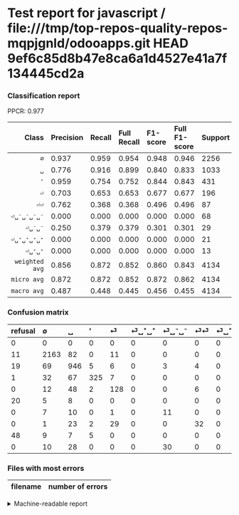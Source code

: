 # Test report for javascript / file:///tmp/top-repos-quality-repos-mqpjgnld/odooapps.git HEAD 9ef6c85d8b47e8ca6a1d4527e41a7f134445cd2a

### Classification report

PPCR: 0.977

| Class | Precision | Recall | Full Recall | F1-score | Full F1-score | Support | Full Support | PPCR |
|------:|:----------|:-------|:------------|:---------|:---------|:--------|:-------------|:-----|
| `∅` | 0.937| 0.959| 0.954| 0.948| 0.946| 2256| 2267| 0.995 |
| `␣` | 0.776| 0.916| 0.899| 0.840| 0.833| 1033| 1052| 0.982 |
| `'` | 0.959| 0.754| 0.752| 0.844| 0.843| 431| 432| 0.998 |
| `⏎` | 0.703| 0.653| 0.653| 0.677| 0.677| 196| 196| 1.000 |
| `⏎⏎` | 0.762| 0.368| 0.368| 0.496| 0.496| 87| 87| 1.000 |
| `⏎␣⁻␣⁻␣⁻␣⁻` | 0.000| 0.000| 0.000| 0.000| 0.000| 68| 68| 1.000 |
| `⏎␣⁻␣⁻` | 0.250| 0.379| 0.379| 0.301| 0.301| 29| 29| 1.000 |
| `⏎␣⁺␣⁺␣⁺␣⁺` | 0.000| 0.000| 0.000| 0.000| 0.000| 21| 69| 0.304 |
| `⏎␣⁺␣⁺` | 0.000| 0.000| 0.000| 0.000| 0.000| 13| 33| 0.394 |
| `weighted avg` | 0.856| 0.872| 0.852| 0.860| 0.843| 4134| 4233| 0.977 |
| `micro avg` | 0.872| 0.872| 0.852| 0.872| 0.862| 4134| 4233| 0.977 |
| `macro avg` | 0.487| 0.448| 0.445| 0.456| 0.455| 4134| 4233| 0.977 |

### Confusion matrix

|refusal|  ∅| ␣| '| ⏎| ⏎␣⁺␣⁺| ⏎␣⁻␣⁻| ⏎⏎| ⏎␣⁺␣⁺␣⁺␣⁺| ⏎␣⁻␣⁻␣⁻␣⁻| 
|:---|:---|:---|:---|:---|:---|:---|:---|:---|:---|
|0 |0 |0 |0 |0 |0 |0 |0 |0 |0 |
|11 |2163 |82 |0 |11 |0 |0 |0 |0 |0 |
|19 |69 |946 |5 |6 |0 |3 |4 |0 |0 |
|1 |32 |67 |325 |7 |0 |0 |0 |0 |0 |
|0 |12 |48 |2 |128 |0 |0 |6 |0 |0 |
|20 |5 |8 |0 |0 |0 |0 |0 |0 |0 |
|0 |7 |10 |0 |1 |0 |11 |0 |0 |0 |
|0 |1 |23 |2 |29 |0 |0 |32 |0 |0 |
|48 |9 |7 |5 |0 |0 |0 |0 |0 |0 |
|0 |10 |28 |0 |0 |0 |30 |0 |0 |0 |

### Files with most errors

| filename | number of errors|
|:----:|:-----|

<details>
    <summary>Machine-readable report</summary>
```json
{
  "cl_report": {"\u0027": {"f1-score": 0.8441558441558441, "precision": 0.9587020648967551, "recall": 0.7540603248259861, "support": 431}, "macro avg": {"f1-score": 0.4563214746752123, "precision": 0.48745827919114226, "recall": 0.44764487394243946, "support": 4134}, "micro avg": {"f1-score": 0.8720367682631834, "precision": 0.8720367682631833, "recall": 0.8720367682631833, "support": 4134}, "weighted avg": {"f1-score": 0.8598686597962674, "precision": 0.8564356098549973, "recall": 0.8720367682631833, "support": 4134}, "\u2205": {"f1-score": 0.9478527607361964, "precision": 0.9371750433275563, "recall": 0.9587765957446809, "support": 2256}, "\u23ce": {"f1-score": 0.6772486772486773, "precision": 0.7032967032967034, "recall": 0.6530612244897959, "support": 196}, "\u23ce\u23ce": {"f1-score": 0.4961240310077519, "precision": 0.7619047619047619, "recall": 0.367816091954023, "support": 87}, "\u23ce\u2423\u207a\u2423\u207a": {"f1-score": 0.0, "precision": 0.0, "recall": 0.0, "support": 13}, "\u23ce\u2423\u207a\u2423\u207a\u2423\u207a\u2423\u207a": {"f1-score": 0.0, "precision": 0.0, "recall": 0.0, "support": 21}, "\u23ce\u2423\u207b\u2423\u207b": {"f1-score": 0.3013698630136986, "precision": 0.25, "recall": 0.3793103448275862, "support": 29}, "\u23ce\u2423\u207b\u2423\u207b\u2423\u207b\u2423\u207b": {"f1-score": 0.0, "precision": 0.0, "recall": 0.0, "support": 68}, "\u2423": {"f1-score": 0.8401420959147424, "precision": 0.7760459392945037, "recall": 0.9157792836398838, "support": 1033}},
  "cl_report_full": {"\u0027": {"f1-score": 0.8430609597924772, "precision": 0.9587020648967551, "recall": 0.7523148148148148, "support": 432}, "macro avg": {"f1-score": 0.4551656075067303, "precision": 0.48745827919114226, "recall": 0.44509626814266706, "support": 4233}, "micro avg": {"f1-score": 0.8617186566272259, "precision": 0.8720367682631833, "recall": 0.8516418615639026, "support": 4233}, "weighted avg": {"f1-score": 0.8431127759129613, "precision": 0.8425507468766017, "recall": 0.8516418615639026, "support": 4233}, "\u2205": {"f1-score": 0.9455737704918034, "precision": 0.9371750433275563, "recall": 0.9541243934715483, "support": 2267}, "\u23ce": {"f1-score": 0.6772486772486773, "precision": 0.7032967032967034, "recall": 0.6530612244897959, "support": 196}, "\u23ce\u23ce": {"f1-score": 0.4961240310077519, "precision": 0.7619047619047619, "recall": 0.367816091954023, "support": 87}, "\u23ce\u2423\u207a\u2423\u207a": {"f1-score": 0.0, "precision": 0.0, "recall": 0.0, "support": 33}, "\u23ce\u2423\u207a\u2423\u207a\u2423\u207a\u2423\u207a": {"f1-score": 0.0, "precision": 0.0, "recall": 0.0, "support": 69}, "\u23ce\u2423\u207b\u2423\u207b": {"f1-score": 0.3013698630136986, "precision": 0.25, "recall": 0.3793103448275862, "support": 29}, "\u23ce\u2423\u207b\u2423\u207b\u2423\u207b\u2423\u207b": {"f1-score": 0.0, "precision": 0.0, "recall": 0.0, "support": 68}, "\u2423": {"f1-score": 0.8331131660061646, "precision": 0.7760459392945037, "recall": 0.8992395437262357, "support": 1052}},
  "ppcr": 0.9766123316796598
}
```
</details>
